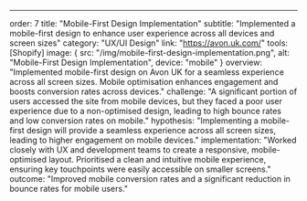 ---
order: 7
title: "Mobile-First Design Implementation"
subtitle: "Implemented a mobile-first design to enhance user experience across all devices and screen sizes"
category: "UX/UI Design"
link: "https://avon.uk.com/"
tools: [Shopify]
image: {
    src: "/img/mobile-first-design-implementation.png",
    alt: "Mobile-First Design Implementation",
    device: "mobile"
}
overview: "Implemented mobile-first design on Avon UK for a seamless experience across all screen sizes. Mobile optimisation enhances engagement and boosts conversion rates across devices."
challenge: "A significant portion of users accessed the site from mobile devices, but they faced a poor user experience due to a non-optimised design, leading to high bounce rates and low conversion rates on mobile."
hypothesis: "Implementing a mobile-first design will provide a seamless experience across all screen sizes, leading to higher engagement on mobile devices."
implementation: "Worked closely with UX and development teams to create a responsive, mobile-optimised layout. Prioritised a clean and intuitive mobile experience, ensuring key touchpoints were easily accessible on smaller screens."
outcome: "Improved mobile conversion rates and a significant reduction in bounce rates for mobile users."